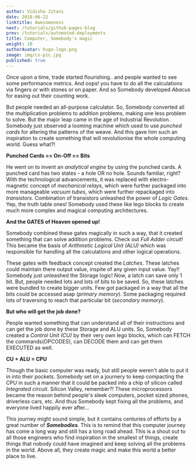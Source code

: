 ```yaml
---
author: Vidisha Jitani
date: 2018-06-22
linktitle: Awesomeness
next: /tutorials/github-pages-blog
prev: /tutorials/automated-deployments
title: Computer, Somebody's magic
weight: 10
authorAvatar: hugo-logo.png
image: img/cs-pic.jpg
published: true
---
```


Once upon a time, trade started flourishing.. and people wanted to see some performance metrics. And oops! you have to do all the calculations via fingers or with stones or on paper. And so Somebody developed _Abacus_ for easing out their counting work. 

But people needed an all-purpose calculator. So, Somebody converted all the multiplication problems to addition problems, making one less problem to solve. But the major leap came in the age of Industrial Revolution. Somebody just observed a looming machine which used to use _punched cards_ for altering the patterns of the weave. And this gave him such an inspiration to create something that will revolutionise the whole computing world. Guess what?!

**Punched Cards == On-Off == Bits**

He went on to invent an _analytical engine_ by using the punched cards. A punched card has two states - a hole OR no hole. Sounds familiar, right? With the technological advancements, it was replaced with electro-magnetic concept of _mechanical relays_, which were further packaged into more manageable _vacuum tubes_, which were further repackaged into _transistors_. Combination of transistors unleashed the power of _Logic Gates_. Yep, the truth table ones! Somebody used these like lego blocks to create much more complex and magical computing architectures.

**And the GATES of Heaven opened up!**

Somebody combined these gates magically in such a way, that it created something that can solve addition problems. Check out _Full Adder circuit_! This became the basis of _Arithmetic Logical Unit (ALU)_ which was responsible for handling all the calculations and other logical operations.

These gates with feedback concept created the _Latches_. These latches could maintain there output value, inspite of any given input value. Yay!! Somebody just unleashed the Storage logic! Now, a latch can save only 1 bit. But, people needed lots and lots of bits to be saved. So, these latches were bundled to create bigger units. Few got packaged in a way that all the bits could be accessed asap (_primary memory_). Some packaging required lots of traversing to reach that particular bit (_secondary memory_). 


**But who will get the job done?**

People wanted something that can understand all of their instructions and can get the job done by these Storage and ALU units. So, Somebody created a _Control Unit (CU)_ by their very own lego blocks, which can FETCH the commands(OPCODES), can DECODE them and can get them EXECUTED as well. 


**CU + ALU = CPU**

Though the basic computer was ready, but still people weren't able to put it in into their pockets. Somebody set on a journery to keep compacting the CPU in such a manner that it could be packed into a chip of silicon called _Integrated circuit_. Silicon Valley, remember?! These microprocessors became the reason behind people's sleek computers, pocket sized phones, driverless cars, etc. And thus Somebody kept fixing all the problems, and everyone lived happily ever after... 


This journey might sound simple, but it contains centuries of efforts by a great number of  **_Somebodies_**. This is to remind that this computer journey has come a long way and still has a long road ahead. This is a shout out to all those engineers who find inspiration in the smallest of things, create things that nobody could have imagined and keep solving all the problems in the world. Above all, they create magic and make this world a better place to live.
